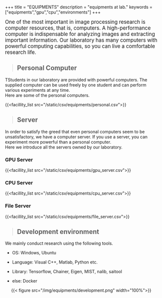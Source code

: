 +++
title = "EQUIPMENTS"
description = "equipments at lab."
keywords = ["equipments","gpu","cpu","environments"]
+++

<span style="font-size: 120%">
One of the most important in image processing research is computer resources, that is, computers. A high-performance computer is indispensable for analyzing images and extracting important information.  
Our laboratory has many computers with powerful computing capabilities, so you can live a comfortable research life.  
</span>


> ## Personal Computer  

TStudents in our laboratory are provided with powerful computers. The supplied computer can be used freely by one student and can perform various experiments at any time.  
Here are some of the personal computers.  

{{<facillity_list src="/static/csv/equipments/personal.csv">}}  

> ## Server

In order to satisfy the greed that even personal computers seem to be unsatisfactory, we have a computer server. If you use a server, you can experiment more powerful than a personal computer.  
Here we introduce all the servers owned by our laboratory.  

### GPU Server

{{<facillity_list src="/static/csv/equipments/gpu_server.csv">}}  

### CPU Server

{{<facillity_list src="/static/csv/equipments/cpu_server.csv">}}  

### File Server

{{<facillity_list src="/static/csv/equipments/file_server.csv">}}  

> ## Development environment

We mainly conduct research using the following tools.

- OS: Windows, Ubuntu

- Language: Visual C++, Matlab, Python etc.

- Library: Tensorflow, Chainer, Eigen, MIST, nalib, saitool

- else: Docker

<div align="center">{{< figure src="/img/equipments/development.png"  width="100%">}}</div>
